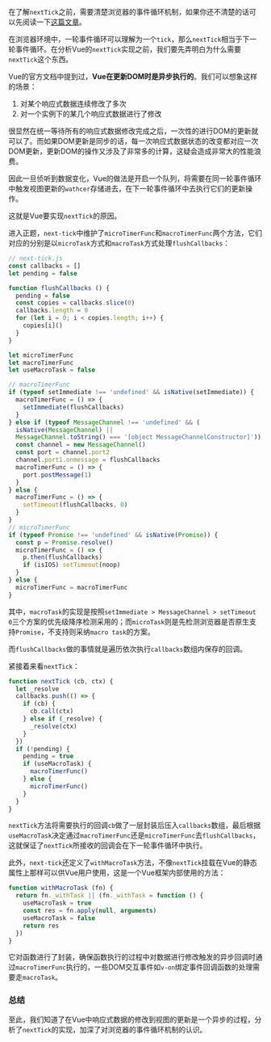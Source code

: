 在了解`nextTick`之前，需要清楚浏览器的事件循环机制，如果你还不清楚的话可以先阅读一下[这篇文章](https://www.baidu.com)。

在浏览器环境中，一轮事件循环可以理解为一个`tick`，那么`nextTick`相当于下一轮事件循环。在分析Vue的`nextTick`实现之前，我们要先弄明白为什么需要`nextTick`这个东西。

Vue的官方文档中提到过，**Vue在更新DOM时是异步执行的**。我们可以想象这样的场景：
1. 对某个响应式数据连续修改了多次
2. 对一个实例下的某几个响应式数据进行了修改

很显然在统一等待所有的响应式数据修改完成之后，一次性的进行DOM的更新就可以了。而如果DOM更新是同步的话，每一次响应式数据状态的改变都对应一次DOM更新，更新DOM的操作又涉及了非常多的计算，这疑会造成非常大的性能浪费。

因此一旦侦听到数据变化，Vue的做法是开启一个队列，将需要在同一轮事件循环中触发视图更新的`wathcer`存储进去，在下一轮事件循环中去执行它们的更新操作。

这就是Vue要实现`nextTick`的原因。

进入正题，`next-tick`中维护了`microTimerFunc`和`macroTimerFunc`两个方法，它们对应的分别是以`microTask`方式和`macroTask`方式处理`flushCallbacks`：
```js
// next-tick.js
const callbacks = []
let pending = false

function flushCallbacks () {
  pending = false
  const copies = callbacks.slice(0)
  callbacks.length = 0
  for (let i = 0; i < copies.length; i++) {
    copies[i]()
  }
}

let microTimerFunc
let macroTimerFunc
let useMacroTask = false

// macroTimerFunc
if (typeof setImmediate !== 'undefined' && isNative(setImmediate)) {
  macroTimerFunc = () => {
    setImmediate(flushCallbacks)
  }
} else if (typeof MessageChannel !== 'undefined' && (
  isNative(MessageChannel) ||
  MessageChannel.toString() === '[object MessageChannelConstructor]')) {
  const channel = new MessageChannel()
  const port = channel.port2
  channel.port1.onmessage = flushCallbacks
  macroTimerFunc = () => {
    port.postMessage(1)
  }
} else {
  macroTimerFunc = () => {
    setTimeout(flushCallbacks, 0)
  }
}
// microTimerFunc
if (typeof Promise !== 'undefined' && isNative(Promise)) {
  const p = Promise.resolve()
  microTimerFunc = () => {
    p.then(flushCallbacks)
    if (isIOS) setTimeout(noop)
  }
} else {
  microTimerFunc = macroTimerFunc
}
```

其中，`macroTask`的实现是按照`setImmediate > MessageChannel > setTimeout 0`三个方案的优先级降序检测采用的；而`microTask`则是先检测浏览器是否原生支持`Promise`，不支持则采纳`macro task`的方案。

而`flushCallbacks`做的事情就是遍历依次执行`callbacks`数组内保存的回调。

紧接着来看`nextTick`：
```js
function nextTick (cb, ctx) {
  let _resolve
  callbacks.push(() => {
    if (cb) {
      cb.call(ctx)
    } else if (_resolve) {
      _resolve(ctx)
    }
  })
  if (!pending) {
    pending = true
    if (useMacroTask) {
      macroTimerFunc()
    } else {
      microTimerFunc()
    }
  }
}
```

`nextTick`方法将需要执行的回调`cb`做了一层封装后压入`callbacks`数组，最后根据`useMacroTask`决定通过`macroTimerFunc`还是`microTimerFunc`去`flushCallbacks`，这就保证了`nextTick`所接收的回调会在下一轮事件循环中执行。

此外，`next-tick`还定义了`withMacroTask`方法，不像`nextTick`挂载在Vue的静态属性上那样可以供Vue用户使用，这是一个Vue框架内部使用的方法：
```js
function withMacroTask (fn) {
  return fn._withTask || (fn._withTask = function () {
    useMacroTask = true
    const res = fn.apply(null, arguments)
    useMacroTask = false
    return res
  })
}
```

它对函数进行了封装，确保函数执行的过程中对数据进行修改触发的异步回调时通过`macroTimerFunc`执行的，一些DOM交互事件如`v-on`绑定事件回调函数的处理需要走`macroTask`。

### 总结
至此，我们知道了在Vue中响应式数据的修改到视图的更新是一个异步的过程，分析了`nextTick`的实现，加深了对浏览器的事件循环机制的认识。
